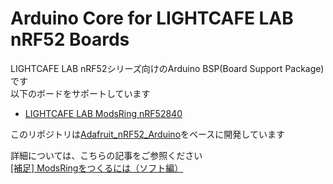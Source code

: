 # Arduino Core for LIGHTCAFE LAB nRF52 Boards
LIGHTCAFE LAB nRF52シリーズ向けのArduino BSP(Board Support Package)です<br>
以下のボードをサポートしています

- [LIGHTCAFE LAB ModsRing nRF52840](https://lab.lightcafe.co.jp/work/modsring)

このリポジトリは[Adafruit_nRF52_Arduino](https://github.com/adafruit/Adafruit_nRF52_Arduino)をベースに開発しています

詳細については、こちらの記事をご参照ください<br>
[[補足] ModsRingをつくるには（ソフト編）](https://lab.lightcafe.co.jp/blog/how-to-make-modsring-firmware-appendix)


